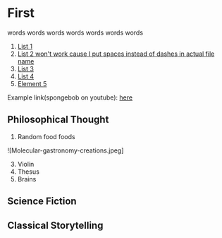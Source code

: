 # First

words words words words words words words

1. [List 1](Example)
2. [List 2 won't work cause I put spaces instead of dashes in actual file name](Thought-expirement-example)
3. [List 3](README.md)
4. [List 4](README.md)
5. [Element 5](Example)

Example link(spongebob on youtube): [here](https://youtu.be/e3fS1SOwLWU?si=zqapl_hB7tp6oMVL)

## Philosophical Thought

1. Random food foods

![Molecular-gastronomy-creations.jpeg]
   
3. Violin
4. Thesus
5. Brains

## Science Fiction

## Classical Storytelling
